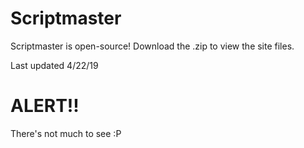 # Scriptmaster
Scriptmaster is open-source! Download the .zip to view the site files.

Last updated 4/22/19

# ALERT!! 

There's not much to see :P
